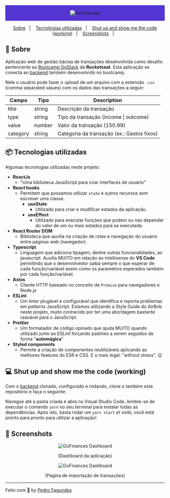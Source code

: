 <div align="center" style="background: #5636D3; padding: 16px;">
  <img alt="GoFinances" src="https://imgur.com/QGM92ls.png" />
</div>

<p align="center">
  <a href="#rocket-sobre">Sobre</a>&nbsp;&nbsp;&nbsp;|&nbsp;&nbsp;&nbsp;
  <a href="#package-tecnologias-utilizadas">Tecnologias utilizadas</a>&nbsp;&nbsp;&nbsp;|&nbsp;&nbsp;&nbsp;
  <a href="#computer-shut-up-and-show-me-the-code-working">Shut up and show me the code (working)</a>&nbsp;&nbsp;&nbsp;|&nbsp;&nbsp;&nbsp;
  <a href="#milky_way-screenshots">Screenshots</a>&nbsp;&nbsp;&nbsp;|&nbsp;&nbsp;&nbsp;
</p>

## :rocket: Sobre

Aplicação web de gestão bácisa de transações desenvolvida como desafio pertencente ao [Bootcamp GoStack](https://rocketseat.com.br/gostack) da **Rocketseat**. Esta aplicação se conecta ao [backend](https://github.com/pedrofagundes/gofinances-backend) também desenvolvido no bootcamp.

Nele o usuário pode fazer o upload de um arquivo com a extensão `.csv` (comma separated values) com os dados das transações a seguir:

Campo   | Tipo | Description
--------- | ------ | ------
title | string | Descrição da transação
type  | string | Tipo da transação (income \| outcome)
value | number | Valor da transação (150.99)
category | string | Categoria da transação (ex.: Gastos fixos)

## :package: Tecnologias utilizadas

Algumas tecnologias utilizadas neste projeto:

* **ReactJs**
  * "Uma biblioteca JavaScript para criar interfaces de usuário"
* **React hooks**
  * Permitem que possamos utilizar `state` e outros recursos sem escrever uma classe.
    * **useState**
      * Utilizado para criar e modificar estados da aplicação.
    * **useEffect**
      * Utilizado para executar funções que podem ou nao depender do valor de um ou mais estados para se executada.
* **React Router DOM**
  * Biblioteca que auxilia na criação de rotas e navegação do usuário entre páginas web (navegador).
* **Typescript**
  * Linguagem que adiciona tipagem, dentre outras funcionalidades, ao javascript. Auxilia MUITO em relação ao intellisense do **VS Code** permitindo que o desenvolvedor saiba sempre o que esperar de cada função/variável assim como os parametros esperados também por cada função/variável.
* **Axios**
  * Cliente HTTP baseado no conceito de `Promise` para navegadores e Node.js
* **ESLint**
  * Um *linter* plugável e configurável que identifica e reporta problemas em *patterns* JavaScript. Estamos utilizando a Style Guide do AirBnb neste projeto, muito conhecido por ter uma abordagem bastante rasoável para o JavaScript.
* **Prettier**
  * Um formatador de código opinado que ajuda MUITO quando utilizado junto ao *ESLint* forçando padrões a serem seguidos de forma "**automágica**"
* **Styled components**
  * Permite a criação de componentes reutilizáveis aplicando as melhores features do ES6 e CSS. E o mais legal: "without stress". :wink:

## :computer: Shut up and show me the code (working)

Com o [backend](https://github.com/pedrofagundes/gofinances-backend) clonado, configurado e rodando, clone o também este repositório e faça o seguinte:

Navegue até a pasta criada e abra no Visual Studio Code, lembre-se de executar o comando `yarn` no seu terminal para instalar todas as dependências. Após isto, basta rodar um `yarn start` *et voilà*, você está pronto para pronto para utilizar a aplicação!

## :milky_way: Screenshots
<div align="center">
  <img alt="GoFinances Dashboard" src="https://imgur.com/lsGYXFb.png" />
  <p>(Dashboard da aplicação)</p>
  <img alt="GoFinances Dashboard" src="https://imgur.com/XmtKWNH.png" />
  <p>(Página de importação de transações)</p>
</div>

---

Feito com 💜 by [Pedro Fagundes](https://github.com/pedrofagundes)
